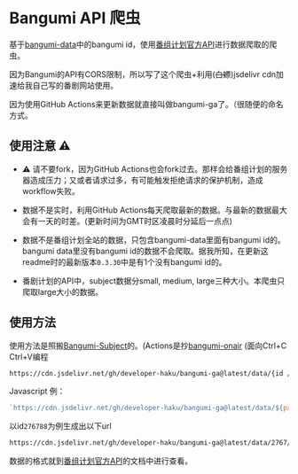 # Bangumi API 爬虫

基于[bangumi-data](https://github.com/bangumi-data/bangumi-data)中的bangumi id，使用[番组计划官方API](https://github.com/bangumi/api)进行数据爬取的爬虫。

因为Bangumi的API有CORS限制，所以写了这个爬虫+利用(~~白嫖~~)jsdelivr cdn加速给我自己写的番剧网站使用。

因为使用GitHub Actions来更新数据就直接叫做bangumi-ga了。（很随便的命名方式。

## 使用注意 :warning:

- :warning: 请不要fork，因为GitHub Actions也会fork过去。那样会给番组计划的服务器造成压力；又或者请求过多，有可能触发拒绝请求的保护机制，造成workflow失败。

- 数据不是实时，利用GitHub Actions每天爬取最新的数据。与最新的数据最大会有一天的时差。(更新时间为GMT时区凌晨时分延后一点点)

- 数据不是番组计划全站的数据，只包含bangumi-data里面有bangumi id的。bangumi data里没有bangumi id的数据不会爬取。据我所知，在更新这readme时的最新版本`0.3.30`中是有1个没有bangumi id的。

- 番剧计划的API中，subject数据分small, medium, large三种大小。本爬虫只爬取large大小的数据。

## 使用方法

使用方法是照搬[Bangumi-Subject](https://github.com/czy0729/Bangumi-Subject)的。(Actions是抄[bangumi-onair](https://github.com/ekibun/bangumi_onair) (面向Ctrl+C Ctrl+V编程

```bash
https://cdn.jsdelivr.net/gh/developer-haku/bangumi-ga@latest/data/{id / 100 (去小数点)}/{id}.json
```

Javascript 例：

```javascript
`https://cdn.jsdelivr.net/gh/developer-haku/bangumi-ga@latest/data/${parseInt(parseInt(id) / 100)}/${id}.json`
```

以id`276788`为例生成出以下url

```bash
https://cdn.jsdelivr.net/gh/developer-haku/bangumi-ga@latest/data/2767/276788.json
```

数据的格式就到[番组计划官方API](https://github.com/bangumi/api)的文档中进行查看。
